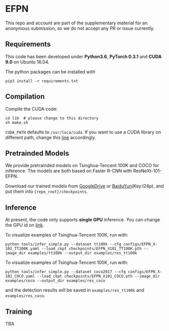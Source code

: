 # EFPN

This repo and account are part of the supplementary material for an anonymous submission, so we do not accept any PR or issue currently. 

## Requirements


This code has been developed under **Python3.6**, **PyTorch 0.3.1** and **CUDA 9.0** on Ubuntu 16.04.

The python packages can be installed with

```shell
pip3 install -r requirements.txt
```

## Compilation

Compile the CUDA code:

```shell
cd lib  # please change to this directory
sh make.sh
```

`CUDA_PATH` defaults to `/usr/loca/cuda`. If you want to use a CUDA library on different path, change this [line](https://note.youdao.com/) accordingly.

## Pretrainded Models

We provide pretrainded models on Tsinghua-Tencent 100K and COCO for inference. The models are both based on Faster R-CNN with ResNeXt-101-EFPN.


Download our trained models from  [GoogleDrive](https://drive.google.com/open?id=1icFx2uxjNr0SbRE5yHzj_3v44hGg-sW7) or [BaiduYun](https://pan.baidu.com/s/1DvIOZJ80dKsEbugJ2Ztctg)(Key:l24p), and put them into  `{repo_root}/checkpoints`.

## Inference 

At present, the code only supports **single GPU** inference. You can change the GPU id on [link](https://note.youdao.com/).

To visualize examples of Tsinghua-Tencent 100K, run with:

```shell
python tools/infer_simple.py --dataset tt100k --cfg configs/EFPN_X-101_TT100K.yaml --load_ckpt checkpoints/EFPN_X101_TT100K.pth --image_dir examples/tt100k --output_dir examples/res_tt100k
```

To visualize examples of Tsinghua-Tencent 100K, run with:

```shell 
python tools/infer_simple.py --dataset coco2017 --cfg configs/EFPN_X-101_COCO.yaml --load_ckpt checkpoints/EFPN_X101_COCO.pth --image_dir examples/coco --output_dir examples/res_coco
```

and the detection results will be saved in `examples/res_tt100k` and `examples/res_coco`.



## Training

TBA




